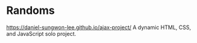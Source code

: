# Randoms
https://daniel-sungwon-lee.github.io/ajax-project/
A dynamic HTML, CSS, and JavaScript solo project.
